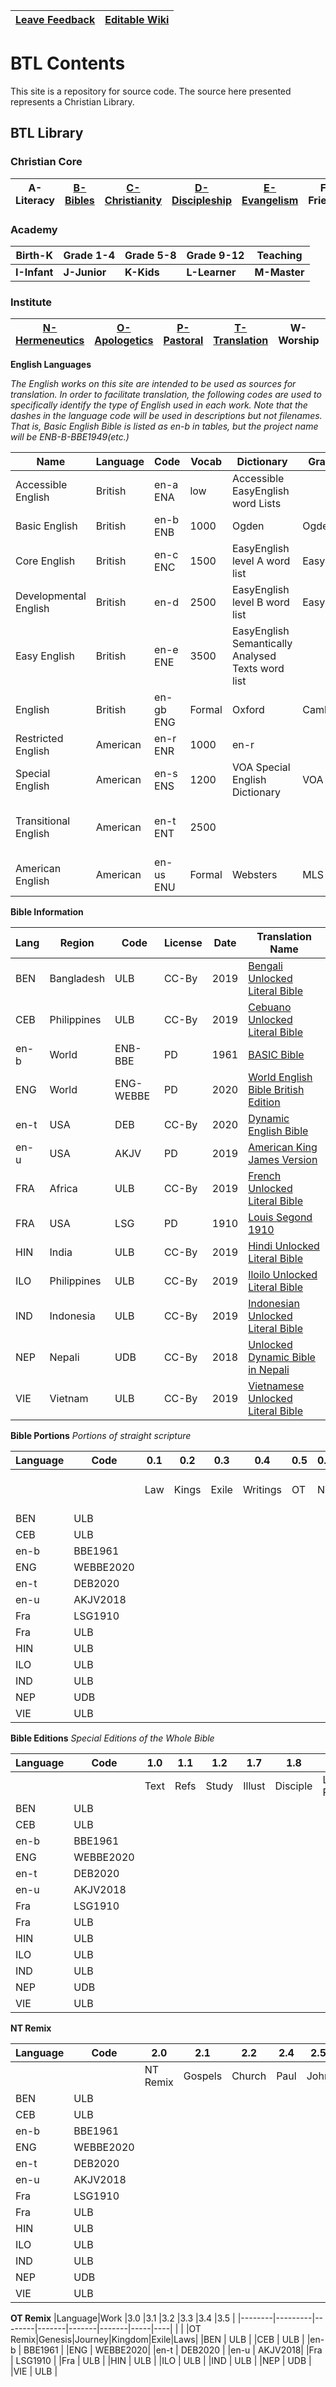 |[Leave Feedback](https://github.com/BibleCorps/Overview-and-Wiki/issues) | [Editable Wiki](https://github.com/BibleCorps/Overview-and-Wiki/wiki) |
|-|-|

# BTL Contents

This site is a repository for source code. The source here presented represents a Christian Library. 



## BTL Library
### Christian Core

| __A-Literacy__ | __[B-Bibles](https://github.com/BibleCorps/Overview-and-Wiki/blob/master/Bibles.md)__ | __[C-Christianity](https://github.com/Be-the-Light/ENG-C-Christianity-PSFM/tree/master/PDF)__ | __[D-Discipleship](https://github.com/Be-the-Light/ENG-D-Discipleship-PSFM/tree/master/PDF)__ | __[E-Evangelism](https://github.com/Be-the-Light/ENG-E-Evangelism-PSFM)__ | __F-Friends__ | __[G-Growth](https://github.com/Be-the-Light/ENG-G-Growth-PSFM)__  
|-------|------------------|---------|---------|---------|---------|--------

### Academy

|Birth-K      | Grade 1-4    | Grade 5-8  | Grade 9-12    | Teaching               
|-------------|--------------|------------|---------------|------
|__I-Infant__ | __J-Junior__ | __K-Kids__ | __L-Learner__ | __M-Master__

### Institute

| __[N-Hermeneutics](https://github.com/Be-the-Light/ENG-N-Hermeneutics-PSFM)__ | __[O-Apologetics](https://github.com/Be-the-Light/ENG-O-Apologetics-PSFM)__ | __[P-Pastoral](https://github.com/Be-the-Light/ENG-P-Pastoral-PSFM)__ |__[T-Translation](https://github/Be-the-Light/ENG-T-Translation-PSFM)__ | __W-Worship__ | __X-Reference__
|-------|------------------|---------|---------|--|--
__English Languages__

_The English works on this site are intended to be used as sources for translation. In order to facilitate translation, the following codes are used to specifically identify the type of English used in each work. Note that the dashes in the language code will be used in descriptions but not filenames. That is, Basic English Bible is listed as en-b in tables, but the project name will be ENB-B-BBE1949(etc.)_


|Name|Language|Code|Vocab|Dictionary|Grammar|Style
|----|--------|----|-----|----------|-------|----
|Accessible English| British | en-a ENA | low | Accessible EasyEnglish word Lists | | | Accessible English
|Basic English | British | en-b ENB| 1000 | Ogden | Ogden | 
|Core English | British | en-c ENC| 1500 | EasyEnglish level A word list | EasyEnglish | EasyEnglish
|Developmental English | British| en-d | 2500 | EasyEnglish level B word list | EasyEnglish | EasyEnglish 
|Easy English | British | en-e ENE | 3500 | EasyEnglish Semantically Analysed Texts word list | | | 
|English | British | en-gb ENG | Formal | Oxford | Cambridge | Oxford 
|Restricted English |American |en-r ENR| 1000 | en-r 
|Special English | American |en-s ENS| 1200 | VOA Special English Dictionary | VOA | VOA 
|Transitional English | American | en-t ENT| 2500 | | | Unfolding Word Dynamic Style Guide
|American English |American| en-us ENU| Formal | Websters | MLS | Chicago


__Bible Information__

|Lang|Region|Code |License|Date|Translation Name|
|----|------|------|-------|----|----------------|
|BEN|Bangladesh|ULB|CC-By  |2019| [Bengali Unlocked Literal Bible](https://github.com/BibleCorps/BEN-B-ULB2019-cc-PSFM)
|CEB|Philippines|ULB  |CC-By   |2019|[Cebuano Unlocked Literal Bible](https://github.com/BeTheLight/CEB-B-ULB2019-CC-PSFM/tree/master/USFM) |
|en-b|World |ENB-BBE|  PD |1961|  [BASIC Bible](https://github.com/BeTheLight/ENG-B-BBE1949-PD-Hooke/tree/master/PSFM)   |
|ENG |World |ENG-WEBBE| PD |2020|[World English Bible British Edition](https://github.com/BeTheLight/ENG-B-WEBBE2020-pd-Johnson)|
|en-t| USA  |DEB   | CC-By |2020|[Dynamic English Bible](https://github.com/BibleCorps/ENG-B-DEB2020-cc-PSFM)|
|en-u| USA  |AKJV  | PD    |2019|[American King James Version](https://github.com/BibleCorps/ENG-B-AKJV2018-pd-PSFM)|
|FRA |Africa|ULB   |CC-By  |2019|[French Unlocked Literal Bible](https://github.com/BibleCorps/FRA-B-ULB2019-cc-PSFM/tree/master/USFM)
|FRA |USA   |LSG   |PD     |1910|[Louis Segond 1910](https://github.com/BibleCorps/FRA-B-LSG1910-PD-UBS/tree/main/p.sfm)|
|HIN |India |ULB   |CC-By  |2019|[Hindi Unlocked Literal Bible](https://github.com/BibleCorps/HIN-B-ULB2019-cc-PSFM/tree/master/USFM)
|ILO |Philippines|ULB|CC-By|2019|[Iloilo Unlocked Literal Bible](https://github.com/BibleCorps/ILO-B-ULB2019-cc-PSFM/tree/master/USFM) |
|IND |Indonesia| ULB|CC-By|2019|[Indonesian Unlocked Literal Bible](https://github.com/BibleCorps/ILO-B-ULB2019-cc-PSFM/tree/master/USFM)
|NEP |Nepali  | UDB |CC-By|2018|[Unlocked Dynamic Bible in Nepali](https://github.com/BibleCorps/NEP-B-UDB2019-cc-D43/tree/main/PSFM)
|VIE |Vietnam | ULB |CC-By|2019|[Vietnamese Unlocked Literal Bible](https://github.com/BibleCorps/VIE-B-ULB2019-cc-PSFM/tree/master/USFM)

__Bible Portions__
_Portions of straight scripture_

|Language|Code     |0.1|0.2|0.3|0.4|0.5 |0.6 |0.7  |0.8   |0.9    |
|--------|---------|---|---|---|---|----|----|-----|------|-------|
|        |         |Law|Kings|Exile|Writings|OT |NT|Kids NT|Disciples NT|Large Print NT|
|BEN     | ULB     |
|CEB     | ULB     |
|en-b    | BBE1961 |
|ENG     | WEBBE2020|
|en-t    | DEB2020 |
|en-u    | AKJV2018|
|Fra     | LSG1910 |
|Fra     | ULB     |
|HIN     | ULB     |
|ILO     | ULB     |
|IND     | ULB     |
|NEP     | UDB     |
|VIE     | ULB     |

__Bible Editions__
_Special Editions of the Whole Bible_

|Language|Code     |1.0 |1.1 |1.2  |   1.7|1.8     |1.9        |
|--------|---------|----|----|-----|------|--------|-----------|
|        |         |Text|Refs|Study|Illust|Disciple|Large Print|
|BEN     | ULB     |
|CEB     | ULB     |
|en-b    | BBE1961 |
|ENG     | WEBBE2020|
|en-t    | DEB2020 |
|en-u    | AKJV2018|
|Fra     | LSG1910 |
|Fra     | ULB     |
|HIN     | ULB     |
|ILO     | ULB     |
|IND     | ULB     |
|NEP     | UDB     |
|VIE     | ULB     |

__NT Remix__

|Language|Code     |2.0|2.1|2.2|2.4|2.5|2.6|
|--------|---------|---|---|---|---|---|---|
|        |         |NT Remix|Gospels|Church|Paul|John| Jesus|
|BEN     | ULB     |
|CEB     | ULB     |
|en-b    | BBE1961 |
|ENG     | WEBBE2020|
|en-t    | DEB2020 |
|en-u    | AKJV2018|
|Fra     | LSG1910 |
|Fra     | ULB     |
|HIN     | ULB     |
|ILO     | ULB     |
|IND     | ULB     |
|NEP     | UDB     |
|VIE     | ULB     |

__OT Remix__
|Language|Work     |3.0     |3.1    |3.2    |3.3    |3.4  |3.5 |
|--------|---------|--------|-------|-------|-------|-----|----|
|        |         |OT Remix|Genesis|Journey|Kingdom|Exile|Laws|
|BEN     | ULB     |
|CEB     | ULB     |
|en-b    | BBE1961 |
|ENG     | WEBBE2020|
|en-t    | DEB2020 |
|en-u    | AKJV2018|
|Fra     | LSG1910 |
|Fra     | ULB     |
|HIN     | ULB     |
|ILO     | ULB     |
|IND     | ULB     |
|NEP     | UDB     |
|VIE     | ULB     |
